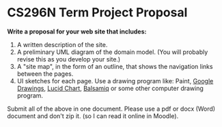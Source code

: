# CS296N Term Project Proposal

**Write a proposal for your web site that includes:**

1.  A written description of the site.
2.  A preliminary UML diagram of the domain model. (You will probably revise this as you develop your site.)
3.  A "site map", in the form of an outline, that shows the navigation links between the pages.
4.  UI sketches for each page. Use a drawing program like: Paint, [Google Drawings](https://docs.google.com/drawings), [Lucid Chart](https://www.lucidchart.com), [Balsamiq](https://balsamiq.com) or some other computer drawing program.

Submit all of the above in one document. Please use a pdf or docx (Word) document and don't zip it. (so I can read it online in Moodle).
